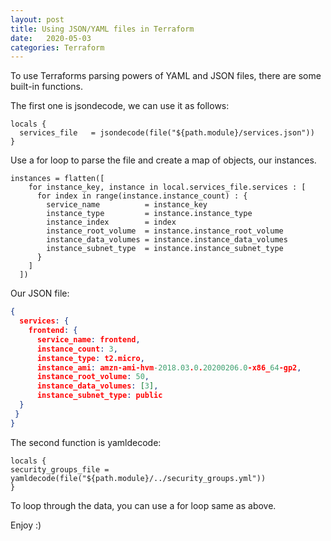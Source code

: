 ```yaml
---
layout: post
title: Using JSON/YAML files in Terraform
date:   2020-05-03
categories: Terraform
---
```


To use Terraforms parsing powers of YAML and JSON files, there are some built-in functions.

The first one is jsondecode, we can use it as follows:
```hcl
locals {
  services_file   = jsondecode(file("${path.module}/services.json"))
}
```

Use a for loop to parse the file and create a map of objects, our instances.
```hcl
instances = flatten([
    for instance_key, instance in local.services_file.services : [
      for index in range(instance.instance_count) : {
        service_name          = instance_key
        instance_type         = instance.instance_type
        instance_index        = index
        instance_root_volume  = instance.instance_root_volume
        instance_data_volumes = instance.instance_data_volumes
        instance_subnet_type  = instance.instance_subnet_type
      }
    ]
  ])
```

Our JSON file:
```json
{                                                                                                                                                                                 
  services: {
    frontend: {
      service_name: frontend,
      instance_count: 3,
      instance_type: t2.micro,
      instance_ami: amzn-ami-hvm-2018.03.0.20200206.0-x86_64-gp2,
      instance_root_volume: 50,
      instance_data_volumes: [3],
      instance_subnet_type: public
  }
 }
}
```

The second function is yamldecode:
```hcl
locals {
security_groups_file = yamldecode(file("${path.module}/../security_groups.yml"))
}
```

To loop through the data, you can use a for loop same as above.

Enjoy :)
